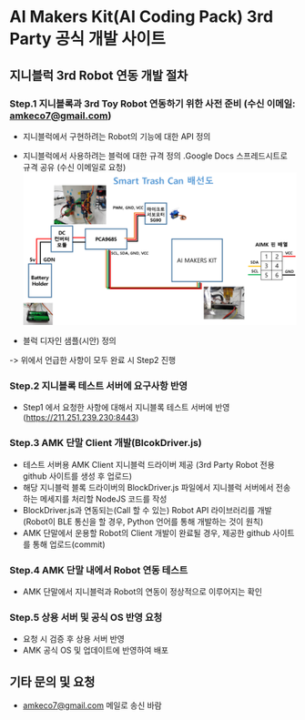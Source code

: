 # AI Makers Kit(AI Coding Pack) 3rd Party 공식 개발 사이트

## 지니블럭 3rd Robot 연동 개발 절차
### Step.1 지니블록과 3rd Toy Robot 연동하기 위한 사전 준비 (수신 이메일: amkeco7@gmail.com)
- 지니블럭에서 구현하려는 Robot의 기능에 대한 API 정의
- 지니블럭에서 사용하려는 블럭에 대한 규격 정의
  .Google Docs 스프레드시트로 규격 공유 (수신 이메일로 요청)
  ![curcuit](https://github.com/make1everything1hj/code_factory/blob/master/circuit_line2.png)

- 블럭 디자인 샘플(시안) 정의

-> 위에서 언급한 사항이 모두 완료 시 Step2 진행

### Step.2 지니블록 테스트 서버에 요구사항 반영
- Step1 에서 요청한 사항에 대해서 지니블록 테스트 서버에 반영 (https://211.251.239.230:8443)

### Step.3 AMK 단말 Client 개발(BlcokDriver.js)
- 테스트 서버용 AMK Client 지니블럭 드라이버 제공 (3rd Party Robot 전용 github 사이트를 생성 후 업로드)
- 해당 지니블럭 블록 드라이버의 BlockDriver.js 파일에서 지니블럭 서버에서 전송하는 메세지를 처리할 NodeJS 코드를 작성
- BlockDriver.js과 연동되는(Call 할 수 있는) Robot API 라이브러리를 개발 (Robot이 BLE 통신을 할 경우, Python 언어를 통해 개발하는 것이 원칙)
- AMK 단말에서 운용할 Robot의 Client 개발이 완료될 경우, 제공한 github 사이트를 통해 업로드(commit)

### Step.4 AMK 단말 내에서 Robot 연동 테스트
- AMK 단말에서 지니블럭과 Robot의 연동이 정상적으로 이루어지는 확인

### Step.5 상용 서버 및 공식 OS 반영 요청
- 요청 시 검증 후 상용 서버 반영
- AMK 공식 OS 및 업데이트에 반영하여 배포 

## 기타 문의 및 요청
- amkeco7@gmail.com 메일로 송신 바람
